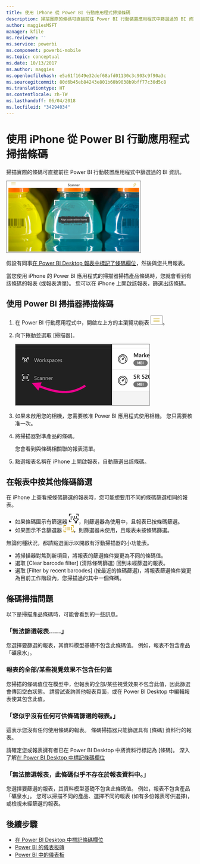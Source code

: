 ```yaml
---
title: 使用 iPhone 從 Power BI 行動應用程式掃描條碼
description: 掃描實際的條碼可直接前往 Power BI 行動裝置應用程式中篩選過的 BI 資訊。
author: maggiesMSFT
manager: kfile
ms.reviewer: ''
ms.service: powerbi
ms.component: powerbi-mobile
ms.topic: conceptual
ms.date: 10/13/2017
ms.author: maggies
ms.openlocfilehash: e5a61f1649e32def68afd01130c3c903c9f90a3c
ms.sourcegitcommit: 80d6b45eb84243e801b60b9038b9bff77c30d5c8
ms.translationtype: HT
ms.contentlocale: zh-TW
ms.lasthandoff: 06/04/2018
ms.locfileid: "34294034"
---
```

# <a name="scan-a-barcode-with-your-iphone-from-the-power-bi-mobile-app"></a>使用 iPhone 從 Power BI 行動應用程式掃描條碼
掃描實際的條碼可直接前往 Power BI 行動裝置應用程式中篩選過的 BI 資訊。

![](media/mobile-apps-scan-barcode-iphone/power-bi-barcode-scanner.png)

假設有同事[在 Power BI Desktop 報表中標記了條碼欄位](desktop-mobile-barcodes.md)，然後與您共用報表。 

當您使用 iPhone 的 Power BI 應用程式的掃描器掃描產品條碼時，您就會看到有該條碼的報表 (或報表清單)。 您可以在 iPhone 上開啟該報表，篩選出該條碼。

## <a name="scan-a-barcode-with-the-power-bi-scanner"></a>使用 Power BI 掃描器掃描條碼
1. 在 Power BI 行動應用程式中，開啟左上方的主瀏覽功能表 ![](media/mobile-apps-scan-barcode-iphone/pbi_iph_navmenu.png)。 
2. 向下捲動並選取 [掃描器]。 
   
    ![](media/mobile-apps-scan-barcode-iphone/power-bi-scanner.png)
3. 如果未啟用您的相機，您需要核准 Power BI 應用程式使用相機。 您只需要核准一次。 
4. 將掃描器對準產品的條碼。 
   
    您會看到與條碼相關聯的報表清單。
5. 點選報表名稱在 iPhone 上開啟報表，自動篩選出該條碼。

## <a name="filter-by-other-barcodes-while-in-a-report"></a>在報表中按其他條碼篩選
在 iPhone 上查看按條碼篩選的報表時，您可能想要用不同的條碼篩選相同的報表。

* 如果條碼圖示有篩選器 ![](media/mobile-apps-scan-barcode-iphone/power-bi-barcode-filtered-icon-black.png)，則篩選器為使用中，且報表已按條碼篩選。 
* 如果圖示不含篩選器 ![](media/mobile-apps-scan-barcode-iphone/power-bi-barcode-unfiltered-icon.png)，則篩選器未使用，且報表未按條碼篩選。 

無論何種狀況，都請點選圖示以開啟有浮動掃描器的小功能表。

* 將掃描器對焦到新項目，將報表的篩選條件變更為不同的條碼值。 
* 選取 \[Clear barcode filter] \(清除條碼篩選) 回到未經篩選的報表。
* 選取 \[Filter by recent barcodes] \(按最近的條碼篩選)，將報表篩選條件變更為目前工作階段內，您掃描過的其中一個條碼。

## <a name="issues-with-scanning-a-barcode"></a>條碼掃描問題
以下是掃描產品條碼時，可能會看到的一些訊息。

### <a name="couldnt-filter-report"></a>「無法篩選報表......」
您選擇要篩選的報表，其資料模型基礎不包含此條碼值。 例如，報表不包含產品「礦泉水」。  

### <a name="allsome-of-the-visuals-in-the-report-dont-contain-any-value"></a>報表的全部/某些視覺效果不包含任何值
您掃描的條碼值位在模型中，但報表的全部/某些視覺效果不包含此值，因此篩選會傳回空白狀態。 請嘗試查詢其他報表頁面，或在 Power BI Desktop 中編輯報表使其包含此值。 

### <a name="looks-like-you-dont-have-any-reports-that-can-be-filtered-by-barcodes"></a>「您似乎沒有任何可供條碼篩選的報表。」
這表示您沒有任何使用條碼的報表。 條碼掃描器只能篩選具有 [條碼] 資料行的報表。  

請確定您或報表擁有者已在 Power BI Desktop 中將資料行標記為 [條碼]。 深入了解[在 Power BI Desktop 中標記條碼欄位](desktop-mobile-barcodes.md)

### <a name="couldnt-filter-report---looks-like-this-barcode-doesnt-exist-in-the-report-data"></a>「無法篩選報表，此條碼似乎不存在於報表資料中。」
您選擇要篩選的報表，其資料模型基礎不包含此條碼值。 例如，報表不包含產品「礦泉水」。 您可以掃描不同的產品、選擇不同的報表 (如有多份報表可供選擇)，或檢視未經篩選的報表。 

## <a name="next-steps"></a>後續步驟
* [在 Power BI Desktop 中標記條碼欄位](desktop-mobile-barcodes.md)
* [Power BI 的儀表板磚](service-dashboard-tiles.md)
* [Power BI 中的儀表板](service-dashboards.md)


